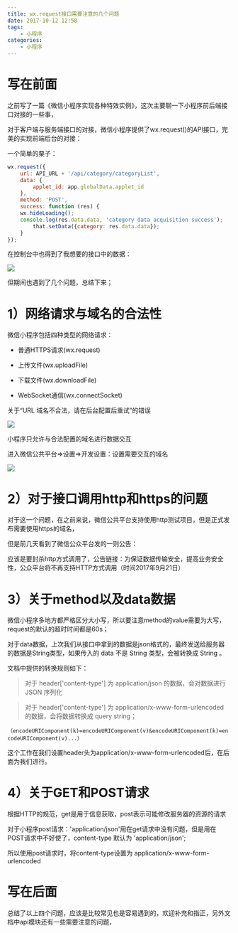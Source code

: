 ```yaml
---
title: wx.request接口需要注意的几个问题
date: 2017-10-12 12:58 
tags:  
    - 小程序
categories:
    - 小程序
---
```

# 写在前面
之前写了一篇《微信小程序实现各种特效实例》，这次主要聊一下小程序前后端接口对接的一些事，

对于客户端与服务端接口的对接，微信小程序提供了wx.request()的API接口，完美的实现前端后台的对接：

一个简单的栗子：
```js
wx.request({
    url: API_URL + '/api/category/categoryList',
    data: {
        applet_id: app.globalData.applet_id
    },
    method: 'POST',
    success: function (res) {
    wx.hideLoading();
    console.log(res.data.data, 'category data acquisition success');
        that.setData({category: res.data.data});
    }
});
```
在控制台中也得到了我想要的接口中的数据：

<fancybox>![](https://www.chenqaq.com/assets/cnblogs_img/1140602-20171011130151684-1534935555.png)</fancybox>

但期间也遇到了几个问题，总结下来；

<!-- more -->

# 1）网络请求与域名的合法性
微信小程序包括四种类型的网络请求：

- 普通HTTPS请求(wx.request)

- 上传文件(wx.uploadFile)

- 下载文件(wx.downloadFile)

- WebSocket通信(wx.connectSocket)

关于“URL 域名不合法，请在后台配置后重试”的错误

<fancybox>![](https://www.chenqaq.com/assets/cnblogs_img/1140602-20171011184932012-1926871764.png)</fancybox>

小程序只允许与合法配置的域名进行数据交互

进入微信公共平台=>设置=>开发设置：设置需要交互的域名

<fancybox>![](https://www.chenqaq.com/assets/cnblogs_img/1140602-20171011190502621-1772459677.png)</fancybox>

# 2）对于接口调用http和https的问题
对于这一个问题，在之前来说，微信公共平台支持使用http测试项目，但是正式发布需要使用https的域名，

但是前几天看到了微信公众平台发的一则公告：

应该是要封杀http方式调用了，公告链接：为保证数据传输安全，提高业务安全性，公众平台将不再支持HTTP方式调用（时间2017年9月21日）

# 3）关于method以及data数据
微信小程序多地方都严格区分大小写，所以要注意method的value需要为大写，request的默认的超时时间都是60s；

对于data数据，上次我们从接口中拿到的数据是json格式的，最终发送给服务器的数据是String类型，如果传入的 data 不是 String 类型，会被转换成 String 。

文档中提供的转换规则如下：

> 对于 header['content-type'] 为 application/json 的数据，会对数据进行 JSON 序列化

> 对于 header['content-type'] 为 application/x-www-form-urlencoded 的数据，会将数据转换成 query string；

`（encodeURIComponent(k)=encodeURIComponent(v)&encodeURIComponent(k)=encodeURIComponent(v)...）`

这个工作在我们设置header头为application/x-www-form-urlencoded后，在后面为我们进行。

# 4）关于GET和POST请求
根据HTTP的规范，get是用于信息获取，post表示可能修改服务器的资源的请求

对于小程序post请求：'application/json'用在get请求中没有问题，但是用在POST请求中不好使了，content-type 默认为 'application/json'; 

所以使用post请求时，将content-type设置为 application/x-www-form-urlencoded 

# 写在后面
总结了以上四个问题，应该是比较常见也是容易遇到的，欢迎补充和指正，另外文档中api模块还有一些需要注意的问题，
